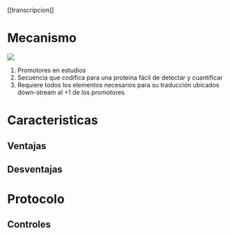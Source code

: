 [[transcripcion]]

# Mecanismo

![](https://i.imgur.com/BfTgZca.png)
1. Promotores en estudios
2. Secuencia que codifica para una proteina fácil de detectar y cuantificar
3. Requiere todos los elementos necesarios para su traducción ubicados down-stream al +1 de los promotores

# Caracteristicas

## Ventajas

## Desventajas

# Protocolo

## Controles
